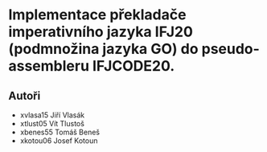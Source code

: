 # Implementace překladače imperativního jazyka IFJ20 (podmnožina jazyka GO) do pseudo-assembleru IFJCODE20.
Autoři
------
- xvlasa15 Jiří Vlasák 
- xtlust05 Vít Tlustoš
- xbenes55 Tomáš Beneš 
- xkotou06 Josef Kotoun 
